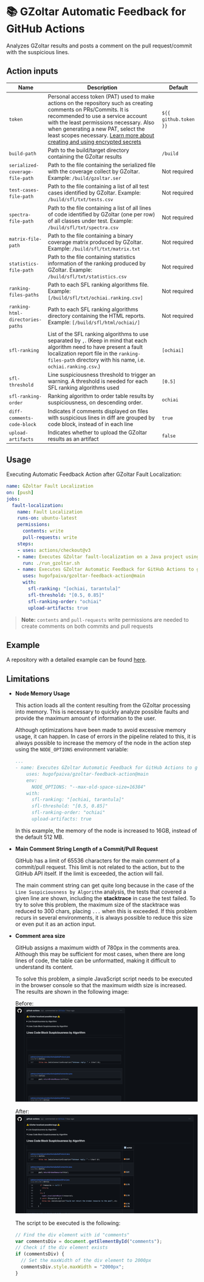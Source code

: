 # 📚 GZoltar Automatic Feedback for GitHub Actions

Analyzes GZoltar results and posts a comment on the pull request/commit with the suspicious lines.

## Action inputs

| Name                      | Description                                                                                                                                                                                                                                                                                                                                                                                                     | Default       |
|---------------------------|-----------------------------------------------------------------------------------------------------------------------------------------------------------------------------------------------------------------------------------------------------------------------------------------------------------------------------------------------------------------------------------------------------------------|---------------|
| `token`                   | Personal access token (PAT) used to make actions on the repository such as creating comments on PRs/Commits. It is recommended to use a service account with the least permissions necessary. Also when generating a new PAT, select the least scopes necessary. [Learn more about creating and using encrypted secrets](https://help.github.com/en/actions/automating-your-workflow-with-github-actions/creating-and-using-encrypted-secrets) | `${{ github.token }}` |
| `build-path`              | Path to the build/target directory containing the GZoltar results                                                                                                                                                                                                                                                                                                                                               | `/build`      |
| `serialized-coverage-file-path` | Path to the file containing the serialized file with the coverage collect by GZoltar. Example: `/build/gzoltar.ser`                                                                                                                                                                                                                                                                                                 | Not required  |
| `test-cases-file-path`    | Path to the file containing a list of all test cases identified by GZoltar. Example: `/build/sfl/txt/tests.csv`                                                                                                                                                                                                                                                                                                     | Not required  |
| `spectra-file-path`       | Path to the file containing a list of all lines of code identified by GZoltar (one per row) of all classes under test. Example: `/build/sfl/txt/spectra.csv`                                                                                                                                                                                                                                                 | Not required  |
| `matrix-file-path`        | Path to the file containing a binary coverage matrix produced by GZoltar. Example: `/build/sfl/txt/matrix.txt`                                                                                                                                                                                                                                                                                                   | Not required  |
| `statistics-file-path`    | Path to the file containing statistics information of the ranking produced by GZoltar. Example: `/build/sfl/txt/statistics.csv`                                                                                                                                                                                                                                                                                  | Not required  |
| `ranking-files-paths`     | Path to each SFL ranking algorithms file. Example: `[/build/sfl/txt/ochiai.ranking.csv]`                                                                                                                                                                                                                                                                                                                        | Not required  |
| `ranking-html-directories-paths`     | Path to each SFL ranking algorithms directory containing the HTML reports. Example: `[/build/sfl/html/ochiai/]`                                                                                                                                                                                                                                                                                                                        | Not required  |
| `sfl-ranking`             | List of the SFL ranking algorithms to use separated by `,`. (Keep in mind that each algorithm need to have present a fault localization report file in the `ranking-files-path` directory with his name, i.e. `ochiai.ranking.csv`.)                                                                                                                                                                             | `[ochiai]`    |
| `sfl-threshold`           | Line suspiciousness threshold to trigger an warning. A threshold is needed for each SFL ranking algorithms used                                                                                                                                                                                                                                                                                                 | `[0.5]`       |
| `sfl-ranking-order`           | Ranking algorithm to order table results by suspiciousness, on descending order.                                                                                                                                                                                                                                                                                                 | `ochiai`       |
| `diff-comments-code-block`           | Indicates if comments displayed on files with suspicious lines in diff are grouped by code block, instead of in each line                                                                                                                                                                                                                                                                                                 | `true`       |
| `upload-artifacts`        | Indicates whether to upload the GZoltar results as an artifact                                                                                                                                                                                                                                                                                                                                                    | `false`       |


## Usage

Executing Automatic Feedback Action after GZoltar Fault Localization:

```yaml
name: GZoltar Fault Localization
on: [push]
jobs:
  fault-localization:
    name: Fault Localization
    runs-on: ubuntu-latest
    permissions:
      contents: write
      pull-requests: write
    steps:
    - uses: actions/checkout@v3
    - name: Executes GZoltar fault-localization on a Java project using CLI
      run: ./run_gzoltar.sh
    - name: Executes GZoltar Automatic Feedback for GitHub Actions to get summarized view
      uses: hugofpaiva/gzoltar-feedback-action@main
      with:
        sfl-ranking: "[ochiai, tarantula]"
        sfl-threshold: "[0.5, 0.85]"
        sfl-ranking-order: "ochiai"
        upload-artifacts: true
```

> **Note:** `contents` and `pull-requests` write permissions are needed to create comments on both commits and pull requests

## Example

A repository with a detailed example can be found [here](https://github.com/hugofpaiva/example-gzoltar-feedback-action).

## Limitations

- **Node Memory Usage**

  This action loads all the content resulting from the GZoltar processing into memory. This is necessary to quickly analyze possible faults and provide the maximum amount of information to the user.

  Although optimizations have been made to avoid excessive memory usage, it can happen. In case of errors in the pipeline related to this, it is always possible to increase the memory of the node in the action step using the `NODE_OPTIONS` environment variable:
  ```yaml
  ...
  - name: Executes GZoltar Automatic Feedback for GitHub Actions to get summarized view
      uses: hugofpaiva/gzoltar-feedback-action@main
      env:
        NODE_OPTIONS: "--max-old-space-size=16384"
      with:
        sfl-ranking: "[ochiai, tarantula]"
        sfl-threshold: "[0.5, 0.85]"
        sfl-ranking-order: "ochiai"
        upload-artifacts: true
  ```
  In this example, the memory of the node is increased to 16GB, instead of the default 512 MB.

- **Main Comment String Length of a Commit/Pull Request**

  GitHub has a limit of 65536 characters for the main comment of a commit/pull request. This limit is not related to the action, but to the GitHub API itself. If the limit is exceeded, the action will fail.
  
  The main comment string can get quite long because in the case of the `Line Suspiciousness by Algorithm` analysis, the tests that covered a given line are shown, including the **stacktrace** in case the test failed. To try to solve this problem, the maximum size of the stacktrace was reduced to 300 chars, placing `...` when this is exceeded. If this problem recurs in several environments, it is always possible to reduce this size or even put it as an action input.

- **Comment area size**
  
  GitHub assigns a maximum width of 780px in the comments area. Although this may be sufficient for most cases, when there are long lines of code, the table can be unformatted, making it difficult to understand its content.

  To solve this problem, a simple JavaScript script needs to be executed in the browser console so that the maximum width size is increased. The results are shown in the following image:

  Before:
  ![Before JS Script](./docs/images/before_js_script_comment_length.png "Before JS Script")

  After:
  ![After JS Script](./docs/images/after_js_script_comment_length.png "After JS Script")

  The script to be executed is the following:
  ```javascript
  // Find the div element with id "comments" 
  var commentsDiv = document.getElementById("comments"); 
  // Check if the div element exists 
  if (commentsDiv) { 
    // Set the maxWidth of the div element to 2000px 
    commentsDiv.style.maxWidth = "2000px"; 
  }
  ```
